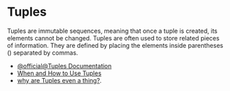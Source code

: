 # Tuples

Tuples are immutable sequences, meaning that once a tuple is created, its elements cannot be changed. Tuples are often used to store related pieces of information. They are defined by placing the elements inside parentheses () separated by commas.

- [@official@Tuples Documentation](https://docs.python.org/3/tutorial/datastructures.html#tuples-and-sequences)
- [When and How to Use Tuples](https://thenewstack.io/python-for-beginners-when-and-how-to-use-tuples/)
- [why are Tuples even a thing?](https://www.youtube.com/watch?v=fR_D_KIAYrE).
